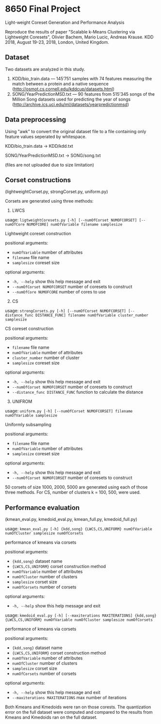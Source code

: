 # 8650 Final Project
Light-weight Coreset Generation and Performance Analysis

Reproduce the results of paper "Scalable k-Means Clustering via Lightweight Coresets", Olivier Bachem, Mario Lucic, Andreas Krause. KDD 2018, August 19-23, 2018, London, United Kingdom.

## Dataset

Two datasets are analyzed in this study.
1) KDD/bio\_train.data — 145’751 samples with 74 features measuring the match between a protein and a native sequence (http://osmot.cs.cornell.edu/kddcup/datasets.html)
2) SONG/YearPredictionMSD.txt — 90 features from 515’345 songs of the Million Song datasets used for predicting the year of songs (http://archive.ics.uci.edu/ml/datasets/yearpredictionmsd)

## Data preprocessing

Using "awk" to convert the original dataset file to a file containing only feature values seperated by whitespace.

KDD/bio\_train.data -> KDD/kdd.txt

SONG/YearPredictionMSD.txt -> SONG/song.txt

(files are not uploaded due to size limitation)

## Corset constructions
(lightweightCorset.py, strongCorset.py, uniform.py)

Corsets are generated using three methods:
1) LWCS 

usage: `ligtweightCoresets.py [-h] [--numOfCorset NUMOFCORSET]
                             [--numOfCore NUMOFCORE]
                             numOfVariable filename samplesize`

Lightweight coreset construction

positional arguments:
*  `numOfVariable`         number of attributes
*  `filename`              file name
*  `samplesize`            coreset size

optional arguments:
*  `-h, --help`            show this help message and exit
*  `--numOfCorset NUMOFCORSET`
                        number of coresets to construct
*  `--numOfCore NUMOFCORE`
                        number of cores to use

2) CS

usage: `strongCorsets.py [-h] [--numOfCorset NUMOFCORSET]
                        [--distance_func DISTANCE_FUNC]
                        filename numOfVariable cluster_number samplesize`

CS coreset construction

positional arguments:
 * `filename`              file name
 * `numOfVariable`         number of attributes
 * `cluster_number`        number of cluster
 * `samplesize`            coreset size

optional arguments:
 * `-h, --help`            show this help message and exit
 * `--numOfCorset NUMOFCORSET`
                        number of coresets to construct
 * `--distance_func DISTANCE_FUNC`
                        function to calculate the distance

3) UNIFROM

usage: `uniform.py [-h] [--numOfCorset NUMOFCORSET]
                  filename numOfVariable samplesize`

Uniformly subsampling

positional arguments:
 * `filename`              file name
 * `numOfVariable`         number of attributes
 * `samplesize`            coreset size

optional arguments:
 * `-h, --help`            show this help message and exit
 * `--numOfCorset NUMOFCORSET`
                        number of coresets to construct
                       
50 corsets of size 1000, 2000, 5000 are generated using each of those three methods. For CS, number of clusters k = 100, 500, were used.

## Performance evaluation
(kmean\_eval.py, kmedoid\_eval.py, kmean\_full.py, kmedoid\_full.py)

usage: `kmean_eval.py [-h]
                     {kdd,song} {LWCS,CS,UNIFORM} numOfVariable numOfCluster
                     samplesize numOfCorsets`

performance of kmeans via corsets

positional arguments:
 * `{kdd,song}`         dataset name
 * `{LWCS,CS,UNIFORM}`  corset construction method
 * `numOfVariable`      number of attributes
 * `numOfCluster`       number of clusters
 * `samplesize`         corset size
 * `numOfCorsets`       number of corsets

optional arguments:
 * `-h, --help`         show this help message and exit

usage: `kmedoid_eval.py [-h] [--maxiterations MAXITERATIONS]
                       {kdd,song} {LWCS,CS,UNIFORM} numOfVariable numOfCluster
                       samplesize numOfCorsets`

performance of kmeans via corsets

positional arguments:
 * `{kdd,song}`            dataset name
 * `{LWCS,CS,UNIFORM}`     corset construction method
 * `numOfVariable`         number of attributes
 * `numOfCluster`          number of clusters
 * `samplesize`            corset size
 * `numOfCorsets`          number of corsets

optional arguments:
 * `-h, --help`            show this help message and exit
 * `--maxiterations MAXITERATIONS`
                        max number of iterations

Both Kmeans and Kmedoids were ran on those corests. The quantization error on the full dataset were computed and compared to the results from Kmeans and Kmedoids ran on the full dataset.
